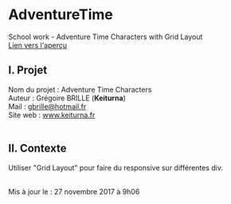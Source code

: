 # AdventureTime
School work - Adventure Time Characters with Grid Layout<br>
[Lien vers l'aperçu](https://keiturna.github.io/AdventureTime/)<br>


<h2>I. Projet</h2>

  Nom du projet : Adventure Time Characters<br>
  Auteur : Grégoire BRILLE (<b>Keiturna</b>)<br>
  Mail : gbrille@hotmail.fr<br>
  Site web : www.keiturna.fr
  <br>
  <br>
  
<h2>II. Contexte</h2>
  
  Utiliser "Grid Layout" pour faire du responsive sur différentes div.
  <br>
  <br>
 
Mis à jour le : 27 novembre 2017 à 9h06
